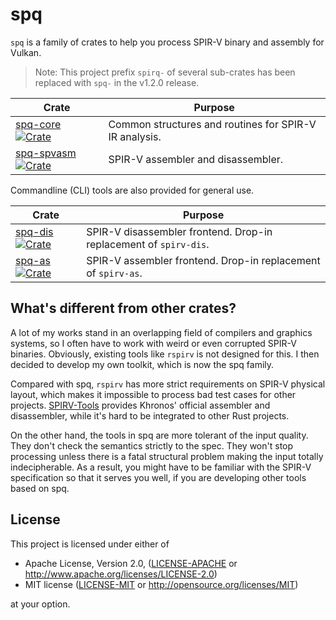 # spq

`spq` is a family of crates to help you process SPIR-V binary and assembly for Vulkan.

> Note: This project prefix `spirq-` of several sub-crates has been replaced with `spq-` in the v1.2.0 release.

| Crate | Purpose |
|-|-|
|[spq-core](spq-core/README.md) [![Crate](https://img.shields.io/crates/v/spq-core)](https://crates.io/crates/spq-core)| Common structures and routines for SPIR-V IR analysis. |
|[spq-spvasm](spq-spvasm/README.md) [![Crate](https://img.shields.io/crates/v/spq-spvasm)](https://crates.io/crates/spq-spvasm)| SPIR-V assembler and disassembler. |

Commandline (CLI) tools are also provided for general use.

| Crate | Purpose |
|-|-|
|[spq-dis](spq-dis/README.md) [![Crate](https://img.shields.io/crates/v/spq-dis)](https://crates.io/crates/spq-dis)| SPIR-V disassembler frontend. Drop-in replacement of `spirv-dis`. |
|[spq-as](spq-as/README.md) [![Crate](https://img.shields.io/crates/v/spq-as)](https://crates.io/crates/spq-as)| SPIR-V assembler frontend. Drop-in replacement of `spirv-as`. |

## What's different from other crates?

A lot of my works stand in an overlapping field of compilers and graphics systems, so I often have to work with weird or even corrupted SPIR-V binaries. Obviously, existing tools like `rspirv` is not designed for this. I then decided to develop my own toolkit, which is now the spq family.

Compared with spq, `rspirv` has more strict requirements on SPIR-V physical layout, which makes it impossible to process bad test cases for other projects. [SPIRV-Tools](https://github.com/KhronosGroup/SPIRV-Reflect) provides Khronos' official assembler and disassembler, while it's hard to be integrated to other Rust projects.

On the other hand, the tools in spq are more tolerant of the input quality. They don't check the semantics strictly to the spec. They won't stop processing unless there is a fatal structural problem making the input totally indecipherable. As a result, you might have to be familiar with the SPIR-V specification so that it serves you well, if you are developing other tools based on spq.

## License

This project is licensed under either of

* Apache License, Version 2.0, ([LICENSE-APACHE](LICENSE-APACHE) or http://www.apache.org/licenses/LICENSE-2.0)
* MIT license ([LICENSE-MIT](LICENSE-MIT) or http://opensource.org/licenses/MIT)

at your option.
